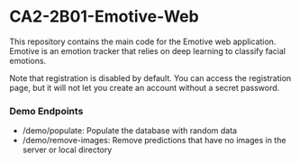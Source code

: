# CA2-2B01-Emotive-Web

This repository contains the main code for the Emotive web application. Emotive is an emotion tracker that relies on deep learning to classify facial emotions.

Note that registration is disabled by default. You can access the registration page, but it will not let you create an account without a secret password.


### Demo Endpoints

* /demo/populate: Populate the database with random data
* /demo/remove-images: Remove predictions that have no images in the server or local directory
